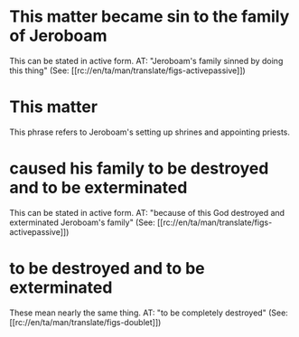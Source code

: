 # This matter became sin to the family of Jeroboam

This can be stated in active form. AT: "Jeroboam's family sinned by doing this thing" (See: [[rc://en/ta/man/translate/figs-activepassive]])

# This matter

This phrase refers to Jeroboam's setting up shrines and appointing priests.

# caused his family to be destroyed and to be exterminated

This can be stated in active form. AT: "because of this God destroyed and exterminated Jeroboam's family" (See: [[rc://en/ta/man/translate/figs-activepassive]])

# to be destroyed and to be exterminated

These mean nearly the same thing. AT: "to be completely destroyed" (See: [[rc://en/ta/man/translate/figs-doublet]])